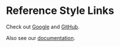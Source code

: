 # Reference Style Links

Check out [Google][google] and [GitHub][github].

Also see our [documentation][docs].

[google]: https://google.com "Google Search"
[github]: https://github.com "GitHub"
[docs]: ./docs/index.md "Our Documentation"